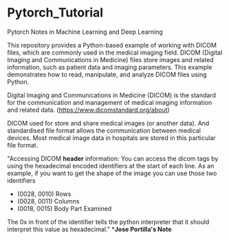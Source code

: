 # Pytorch_Tutorial
Pytorch Notes in Machine Learning and Deep Learning

This repository provides a Python-based example of working with DICOM files, which are commonly used in the medical imaging field. DICOM (Digital Imaging and Communications in Medicine) files store images and related information, such as patient data and imaging parameters. This example demonstrates how to read, manipulate, and analyze DICOM files using Python.

Digital Imaging and Communications in Medicine (DICOM) is the standard for the communication and management of medical imaging information and related data. (https://www.dicomstandard.org/about)

DICOM used for store and share medical images (or another data). And standardised file format allows the communication between medical devices. Most medical image data in hospitals are stored in this particular file format.

"Accessing DICOM **header** information:
You can access the dicom tags by using the hexadecimal encoded identifiers at the start of each line.
As an example, if you want to get the shape of the image you can use those two identifiers

* (0028, 0010) Rows
* (0028, 0011) Columns
* (0018, 0015) Body Part Examined

The 0x in front of the identifier tells the python interpreter that it should interpret this value as hexadecimal."
***Jose Portilla's Note**

